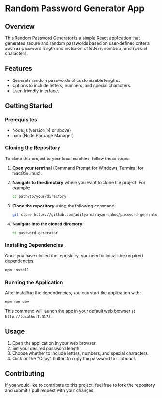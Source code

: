 # Random Password Generator App

## Overview

This Random Password Generator is a simple React application that generates secure and random passwords based on user-defined criteria such as password length and inclusion of letters, numbers, and special characters.

## Features

- Generate random passwords of customizable lengths.
- Options to include letters, numbers, and special characters.
- User-friendly interface.

## Getting Started

### Prerequisites

- Node.js (version 14 or above)
- npm (Node Package Manager)

### Cloning the Repository

To clone this project to your local machine, follow these steps:

1. **Open your terminal** (Command Prompt for Windows, Terminal for macOS/Linux).

2. **Navigate to the directory** where you want to clone the project. For example:
   ```bash
   cd path/to/your/directory
   ```

3. **Clone the repository** using the following command:
   ```bash
   git clone https://github.com/aditya-narayan-sahoo/password-generator.git
   ```

4. **Navigate into the cloned directory**:
   ```bash
   cd password-generator
   ```

### Installing Dependencies

Once you have cloned the repository, you need to install the required dependencies:

```bash
npm install
```

### Running the Application

After installing the dependencies, you can start the application with:

```bash
npm run dev
```

This command will launch the app in your default web browser at `http://localhost:5173`.

## Usage

1. Open the application in your web browser.
2. Set your desired password length.
3. Choose whether to include letters, numbers, and special characters.
4. Click on the "Copy" button to copy the password to clipboard.

## Contributing

If you would like to contribute to this project, feel free to fork the repository and submit a pull request with your changes.
